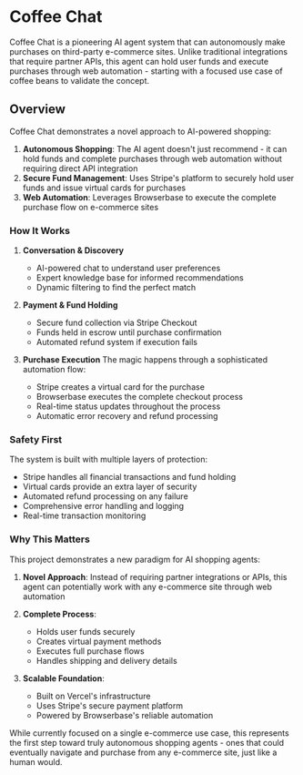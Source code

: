 # Coffee Chat

Coffee Chat is a pioneering AI agent system that can autonomously make purchases on third-party e-commerce sites. Unlike traditional integrations that require partner APIs, this agent can hold user funds and execute purchases through web automation - starting with a focused use case of coffee beans to validate the concept.

## Overview

Coffee Chat demonstrates a novel approach to AI-powered shopping:

1. **Autonomous Shopping**: The AI agent doesn't just recommend - it can hold funds and complete purchases through web automation without requiring direct API integration
2. **Secure Fund Management**: Uses Stripe's platform to securely hold user funds and issue virtual cards for purchases
3. **Web Automation**: Leverages Browserbase to execute the complete purchase flow on e-commerce sites

### How It Works

1. **Conversation & Discovery**
   - AI-powered chat to understand user preferences
   - Expert knowledge base for informed recommendations
   - Dynamic filtering to find the perfect match

2. **Payment & Fund Holding**
   - Secure fund collection via Stripe Checkout
   - Funds held in escrow until purchase confirmation
   - Automated refund system if execution fails

3. **Purchase Execution**
   The magic happens through a sophisticated automation flow:
   - Stripe creates a virtual card for the purchase
   - Browserbase executes the complete checkout process
   - Real-time status updates throughout the process
   - Automatic error recovery and refund processing

### Safety First

The system is built with multiple layers of protection:

- Stripe handles all financial transactions and fund holding
- Virtual cards provide an extra layer of security
- Automated refund processing on any failure
- Comprehensive error handling and logging
- Real-time transaction monitoring

### Why This Matters

This project demonstrates a new paradigm for AI shopping agents:

1. **Novel Approach**: Instead of requiring partner integrations or APIs, this agent can potentially work with any e-commerce site through web automation

2. **Complete Process**:
   - Holds user funds securely
   - Creates virtual payment methods
   - Executes full purchase flows
   - Handles shipping and delivery details

3. **Scalable Foundation**:
   - Built on Vercel's infrastructure
   - Uses Stripe's secure payment platform
   - Powered by Browserbase's reliable automation

While currently focused on a single e-commerce use case, this represents the first step toward truly autonomous shopping agents - ones that could eventually navigate and purchase from any e-commerce site, just like a human would.